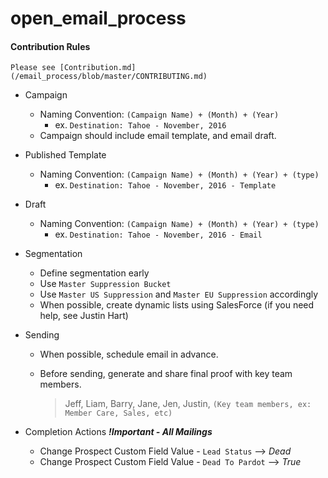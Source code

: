 # open_email_process

#### Contribution Rules
	Please see [Contribution.md](/email_process/blob/master/CONTRIBUTING.md)

- Campaign
	- Naming Convention: `(Campaign Name) + (Month) + (Year)`
		- ex. `Destination: Tahoe - November, 2016`
	- Campaign should include email template, and email draft.

- Published Template
	- Naming Convention: `(Campaign Name) + (Month) + (Year) + (type)`
		-  ex. `Destination: Tahoe - November, 2016 - Template`

- Draft
	- Naming Convention: `(Campaign Name) + (Month) + (Year) + (type)`
		-  ex. `Destination: Tahoe - November, 2016 - Email`

- Segmentation
	- Define segmentation early
	- Use `Master Suppression Bucket`
	- Use `Master US Suppression` and `Master EU Suppression` accordingly
	- When possible, create dynamic lists using SalesForce (if you need help, see Justin Hart)

- Sending
	- When possible, schedule email in advance.
	- Before sending, generate and share final proof with key team members.

		> Jeff, Liam, Barry, Jane, Jen, Justin, `(Key team members, ex: Member Care, Sales, etc) `

- Completion Actions ***!Important - All Mailings***
	- Change Prospect Custom Field Value - `Lead Status` --> *Dead*
	- Change Prospect Custom Field Value - `Dead To Pardot` --> *True*

